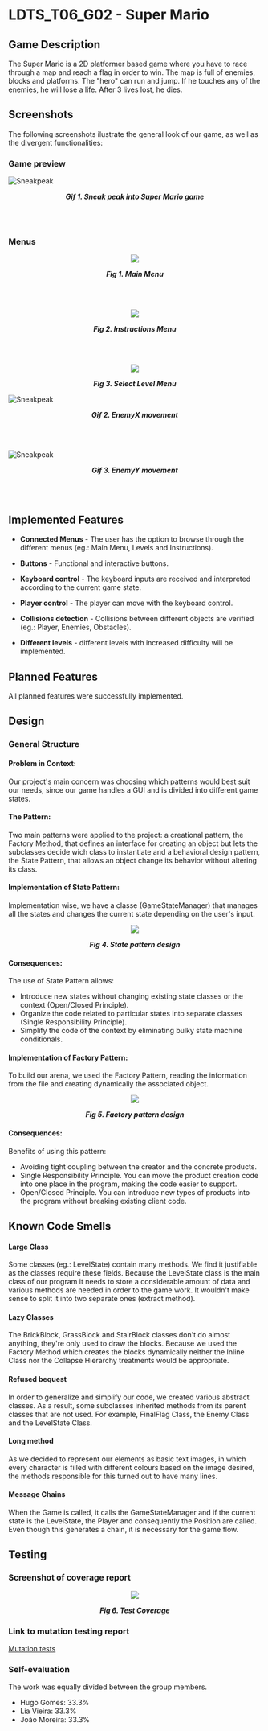 # LDTS_T06_G02 - Super Mario

## Game Description

The Super Mario is a 2D platformer based game where you have to race through a map and reach a flag in order to win. The map is full of enemies, blocks and platforms. The "hero" can run and jump. If he touches any of the enemies, he will lose a life. After 3 lives lost, he dies.

## Screenshots

The following screenshots ilustrate the general look of our game, as well as the divergent functionalities:
### Game preview

![Sneakpeak](docs/images/gif.gif)
<p align="center" justify="center">
  <b><i>Gif 1. Sneak peak into Super Mario game</i></b>
</p>
<br>
<br />

### Menus
<p align="center" justify="center">
  <img src="docs/images/mainMenu.png" width="" height=""/>
</p>
<p align="center">
  <b><i>Fig 1. Main Menu </i></b>
</p>  

<br>
<br />

<p align="center" justify="center">
  <img src="docs/images/InstructionsState.png" width="" height=""/>
</p>
<p align="center">
  <b><i>Fig 2. Instructions Menu </i></b>  
</p>  

<br>
<br />

<p align="center" justify="center">
  <img src="docs/images/LevelSelect.png"/>
</p>
<p align="center">
  <b><i>Fig 3. Select Level Menu </i></b>  
</p>  

![Sneakpeak](docs/images/enemyX.gif)
<p align="center">
  <b><i>Gif 2. EnemyX movement</i></b>
</p>
<br>
<br />

![Sneakpeak](docs/images/enemyY.gif)
<p align="center">
  <b><i>Gif 3. EnemyY movement</i></b>
</p>
<br>
<br />

## Implemented Features

- **Connected Menus** - The user has the option to browse through the different menus (eg.: Main Menu, Levels and Instructions). 

- **Buttons** - Functional and interactive buttons.

- **Keyboard control** - The keyboard inputs are received and interpreted according to the current game state.

- **Player control** - The player can move with the keyboard control.

- **Collisions detection** - Collisions between different objects are verified (eg.: Player, Enemies, Obstacles).

- **Different levels** - different levels with increased difficulty will be implemented.


## Planned Features
All planned features were successfully implemented.



## Design

### General Structure
#### Problem in Context:
Our project's main concern was choosing which patterns would best suit our needs, since our game handles a GUI and is divided into different game states.

#### The Pattern:
Two main patterns were applied to the project: a creational pattern, the Factory Method, that defines an interface for creating an object but lets the subclasses decide wich class to instantiate and a behavioral design pattern, the State Pattern, that allows an object change its behavior without altering its class. 


#### Implementation of State Pattern:
Implementation wise, we have a classe (GameStateManager) that manages all the states and changes the current state depending on the user's input.

<p align="center" justify="center">
  <img src="docs/images/UML/StatePattern.png"/>
</p>
<p align="center">
  <b><i>Fig 4. State pattern design</i></b>
</p>

#### Consequences:
The use of State Pattern allows:

- Introduce new states without changing existing state classes or the context (Open/Closed Principle).
- Organize the code related to particular states into separate classes (Single Responsibility Principle).
- Simplify the code of the context by eliminating bulky state machine conditionals.

#### Implementation of Factory Pattern:
To build our arena, we used the Factory Pattern, reading the information from the file and creating dynamically the associated object.

<p align="center" justify="center">
  <img src="docs/images/UML/FactoryPattern.png"/>
</p>
<p align="center">
  <b><i>Fig 5. Factory pattern design</i></b>
</p>

#### Consequences:
Benefits of using this pattern:

- Avoiding tight coupling between the creator and the concrete products.
- Single Responsibility Principle. You can move the product creation code into one place in the program, making the code easier to support.
- Open/Closed Principle. You can introduce new types of products into the program without breaking existing client code.



## Known Code Smells

#### Large Class
Some classes (eg.: LevelState) contain many methods. We find it justifiable as the classes require these fields. 
Because the LevelState class is the main class of our program it needs to store a considerable amount of data and various 
methods are needed in order to the game work. It wouldn't make sense to split it into two separate ones (extract method).

#### Lazy Classes
The BrickBlock, GrassBlock and StairBlock classes don't do almost anything, they're only used to draw the blocks.
Because we used the Factory Method which creates the blocks dynamically neither the Inline Class nor the Collapse Hierarchy treatments would be appropriate.

#### Refused bequest
In order to generalize and simplify our code, we created various abstract classes. As a result, some subclasses inherited methods 
from its parent classes that are not used. For example, FinalFlag Class, the Enemy Class and the LevelState Class.

#### Long method
As we decided to represent our elements as basic text images, in which every character is filled with different colours
based on the image desired, the methods responsible for this turned out to have many lines.

#### Message Chains
When the Game is called, it calls the GameStateManager and if the current state is the LevelState, the Player and consequently the Position are called.
Even though this generates a chain, it is necessary for the game flow. 

## Testing
### Screenshot of coverage report
<p align="center" justify="center">
  <img src="docs/images/testCoverage.png"/>
</p>
<p align="center">
  <b><i>Fig 6. Test Coverage</i></b>
</p>

### Link to mutation testing report
[Mutation tests](../reports/pitest/202201212340/index.html)

### Self-evaluation
The work was equally divided between the group members.

- Hugo Gomes: 33.3%
- Lia Vieira: 33.3%
- João Moreira: 33.3%
